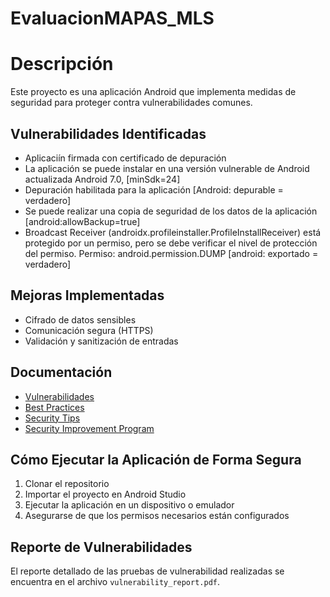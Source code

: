 # EvaluacionMAPAS_MLS
# Descripción
Este proyecto es una aplicación Android que implementa medidas de seguridad para proteger 
contra vulnerabilidades comunes. 

## Vulnerabilidades Identificadas
- Aplicaciín firmada con certificado de depuración
- La aplicación se puede instalar en una versión vulnerable de Android actualizada Android 7.0, [minSdk=24]
- Depuración habilitada para la aplicación [Android: depurable = verdadero]
- Se puede realizar una copia de seguridad de los datos de la aplicación [android:allowBackup=true]
- Broadcast Receiver (androidx.profileinstaller.ProfileInstallReceiver) está protegido por un permiso, pero se debe verificar el nivel de protección del permiso. Permiso: android.permission.DUMP [android: exportado = verdadero]   

## Mejoras Implementadas
- Cifrado de datos sensibles 
- Comunicación segura (HTTPS) 
- Validación y sanitización de entradas  

## Documentación
- [Vulnerabilidades](vulnerabilities.md) 
- [Best Practices](best_practices.md) 
- [Security Tips](security_tips.md) 
- [Security Improvement Program](security_improvement_program.md) 

## Cómo Ejecutar la Aplicación de Forma Segura
1. Clonar el repositorio 
2. Importar el proyecto en Android Studio 
3. Ejecutar la aplicación en un dispositivo o emulador 
4. Asegurarse de que los permisos necesarios están configurados 

## Reporte de Vulnerabilidades 
El reporte detallado de las pruebas de vulnerabilidad realizadas se encuentra en el archivo `vulnerability_report.pdf`.
